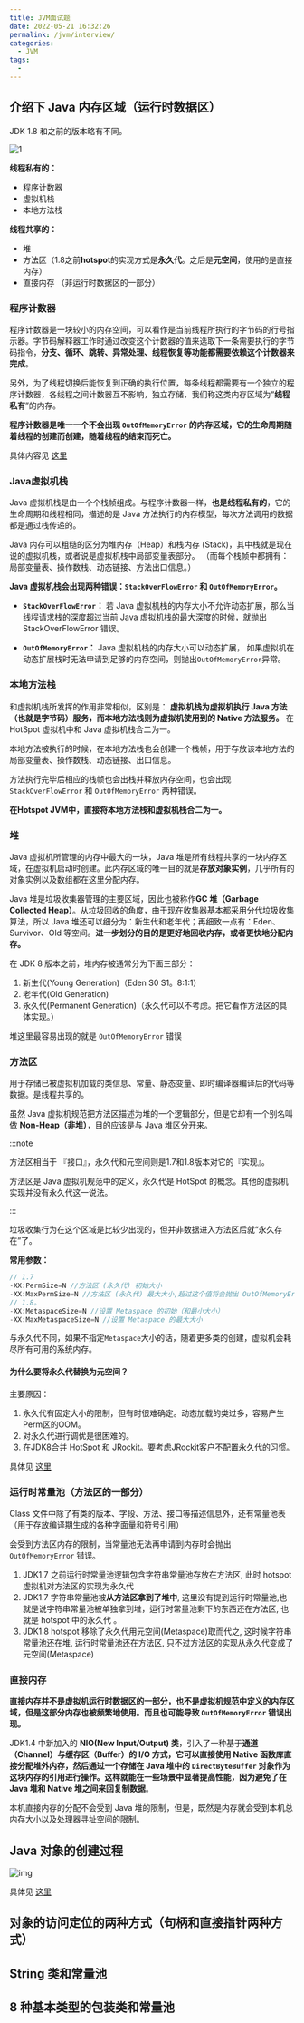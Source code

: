 ```yaml
---
title: JVM面试题
date: 2022-05-21 16:32:26
permalink: /jvm/interview/
categories:
  - JVM
tags:
  - 
---
```




## 介绍下 Java 内存区域（运行时数据区）

JDK 1.8 和之前的版本略有不同。

![1](https://javaguide.cn/assets/JVM%E8%BF%90%E8%A1%8C%E6%97%B6%E6%95%B0%E6%8D%AE%E5%8C%BA%E5%9F%9F.406fed56.png)

**线程私有的：**

- 程序计数器
- 虚拟机栈
- 本地方法栈

**线程共享的：**

- 堆
- 方法区（1.8之前**hotspot**的实现方式是**永久代**。之后是**元空间**，使用的是直接内存）
- 直接内存 （非运行时数据区的一部分）

### 程序计数器

程序计数器是一块较小的内存空间，可以看作是当前线程所执行的字节码的行号指示器。字节码解释器工作时通过改变这个计数器的值来选取下一条需要执行的字节码指令，**分支、循环、跳转、异常处理、线程恢复等功能都需要依赖这个计数器来完成**。

另外，为了线程切换后能恢复到正确的执行位置，每条线程都需要有一个独立的程序计数器，各线程之间计数器互不影响，独立存储，我们称这类内存区域为“**线程私有**”的内存。

**程序计数器是唯一一个不会出现 `OutOfMemoryError` 的内存区域，它的生命周期随着线程的创建而创建，随着线程的结束而死亡。**

具体内容见 [这里](/jvm/register/)

### Java虚拟机栈

Java 虚拟机栈是由一个个栈帧组成。与程序计数器一样，**也是线程私有的**，它的生命周期和线程相同，描述的是 Java 方法执行的内存模型，每次方法调用的数据都是通过栈传递的。

Java 内存可以粗糙的区分为堆内存（Heap）和栈内存 (Stack)，其中栈就是现在说的虚拟机栈，或者说是虚拟机栈中局部变量表部分。 （而每个栈帧中都拥有：局部变量表、操作数栈、动态链接、方法出口信息。）

**Java 虚拟机栈会出现两种错误：`StackOverFlowError` 和 `OutOfMemoryError`。**

- **`StackOverFlowError`：** 若 Java 虚拟机栈的内存大小不允许动态扩展，那么当线程请求栈的深度超过当前 Java 虚拟机栈的最大深度的时候，就抛出 StackOverFlowError 错误。

- **`OutOfMemoryError`：** Java 虚拟机栈的内存大小可以动态扩展， 如果虚拟机在动态扩展栈时无法申请到足够的内存空间，则抛出`OutOfMemoryError`异常。

### 本地方法栈

和虚拟机栈所发挥的作用非常相似，区别是： **虚拟机栈为虚拟机执行 Java 方法 （也就是字节码）服务，而本地方法栈则为虚拟机使用到的 Native 方法服务。** 在 HotSpot 虚拟机中和 Java 虚拟机栈合二为一。

本地方法被执行的时候，在本地方法栈也会创建一个栈帧，用于存放该本地方法的局部变量表、操作数栈、动态链接、出口信息。

方法执行完毕后相应的栈帧也会出栈并释放内存空间，也会出现 `StackOverFlowError` 和 `OutOfMemoryError` 两种错误。

**在Hotspot JVM中，直接将本地方法栈和虚拟机栈合二为一。**

### 堆

Java 虚拟机所管理的内存中最大的一块，Java 堆是所有线程共享的一块内存区域，在虚拟机启动时创建。此内存区域的唯一目的就是**存放对象实例**，几乎所有的对象实例以及数组都在这里分配内存。

Java 堆是垃圾收集器管理的主要区域，因此也被称作**GC 堆（Garbage Collected Heap）**。从垃圾回收的角度，由于现在收集器基本都采用分代垃圾收集算法，所以 Java 堆还可以细分为：新生代和老年代；再细致一点有：Eden、Survivor、Old 等空间。**进一步划分的目的是更好地回收内存，或者更快地分配内存。**

在 JDK 8 版本之前，堆内存被通常分为下面三部分：

1. 新生代(Young Generation)（Eden S0 S1。8:1:1）
2. 老年代(Old Generation)
3. 永久代(Permanent Generation)（永久代可以不考虑。把它看作方法区的具体实现。）

堆这里最容易出现的就是 `OutOfMemoryError` 错误

### 方法区

用于存储已被虚拟机加载的类信息、常量、静态变量、即时编译器编译后的代码等数据。是线程共享的。

虽然 Java 虚拟机规范把方法区描述为堆的一个逻辑部分，但是它却有一个别名叫做 **Non-Heap（非堆）**，目的应该是与 Java 堆区分开来。

:::note

方法区相当于 『接口』，永久代和元空间则是1.7和1.8版本对它的『实现』。

方法区是 Java 虚拟机规范中的定义，永久代是 HotSpot 的概念。其他的虚拟机实现并没有永久代这一说法。

:::

垃圾收集行为在这个区域是比较少出现的，但并非数据进入方法区后就“永久存在”了。

**常用参数：**

```java
// 1.7
-XX:PermSize=N //方法区 (永久代) 初始大小
-XX:MaxPermSize=N //方法区 (永久代) 最大大小,超过这个值将会抛出 OutOfMemoryError 异常:java.lang.OutOfMemoryError: PermGen
// 1.8。
-XX:MetaspaceSize=N //设置 Metaspace 的初始（和最小大小）
-XX:MaxMetaspaceSize=N //设置 Metaspace 的最大大小
```

与永久代不同，如果不指定`Metaspace`大小的话，随着更多类的创建，虚拟机会耗尽所有可用的系统内存。

#### 为什么要将永久代替换为元空间？

主要原因：

1. 永久代有固定大小的限制，但有时很难确定。动态加载的类过多，容易产生Perm区的OOM。
2. 对永久代进行调优是很困难的。
3. 在JDK8合并 HotSpot 和 JRockit。要考虑JRockit客户不配置永久代的习惯。

具体见 [这里](/jvm/methodarea/#_5-1-演进细节)

### 运行时常量池（方法区的一部分）

Class 文件中除了有类的版本、字段、方法、接口等描述信息外，还有常量池表（用于存放编译期生成的各种字面量和符号引用）

会受到方法区内存的限制，当常量池无法再申请到内存时会抛出 `OutOfMemoryError` 错误。

1. JDK1.7 之前运行时常量池逻辑包含字符串常量池存放在方法区, 此时 hotspot 虚拟机对方法区的实现为永久代
2. JDK1.7 字符串常量池被**从方法区拿到了堆中**, 这里没有提到运行时常量池,也就是说字符串常量池被单独拿到堆，运行时常量池剩下的东西还在方法区, 也就是 hotspot 中的永久代 。
3. JDK1.8 hotspot 移除了永久代用元空间(Metaspace)取而代之, 这时候字符串常量池还在堆, 运行时常量池还在方法区, 只不过方法区的实现从永久代变成了元空间(Metaspace)

### 直接内存

**直接内存并不是虚拟机运行时数据区的一部分，也不是虚拟机规范中定义的内存区域，但是这部分内存也被频繁地使用。而且也可能导致 `OutOfMemoryError` 错误出现。**

JDK1.4 中新加入的 **NIO(New Input/Output) 类**，引入了一种基于**通道（Channel）与缓存区（Buffer）的 I/O 方式，它可以直接使用 Native 函数库直接分配堆外内存，然后通过一个存储在 Java 堆中的 `DirectByteBuffer` 对象作为这块内存的引用进行操作。这样就能在一些场景中显著提高性能，因为避免了在 Java 堆和 Native 堆之间来回复制数据**。

本机直接内存的分配不会受到 Java 堆的限制，但是，既然是内存就会受到本机总内存大小以及处理器寻址空间的限制。

## Java 对象的创建过程

![img](D:\0.devTools\19.vuepress\blog\docs\.vuepress\public\img\assets\628b24650e3e74749fb884b5.png)



具体见 [这里](/jvm/object/#_1-1-创建对象的方式)


## 对象的访问定位的两种方式（句柄和直接指针两种方式）



## String 类和常量池

## 8 种基本类型的包装类和常量池

